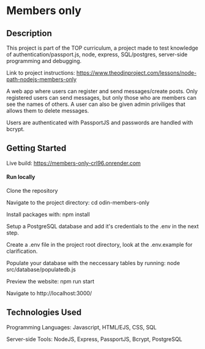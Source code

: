 # Members only

## Description
This project is part of the TOP curriculum, a project made to test knowledge of authentication/passport.js, node, express, SQL/postgres, server-side programming and debugging.

Link to project instructions: https://www.theodinproject.com/lessons/node-path-nodejs-members-only

A web app where users can register and send messages/create posts. Only registered users can send messages, but only those who are members can see the names of others. A user can also be given admin priviliges that allows them to delete messages.

Users are authenticated with PassportJS and passwords are handled with bcrypt.

## Getting Started
Live build: https://members-only-crl96.onrender.com

#### Run locally
Clone the repository

Navigate to the project directory: cd odin-members-only

Install packages with: npm install

Setup a PostgreSQL database and add it's credentials to the .env in the next step.

Create a .env file in the project root directory, look at the .env.example for clarification.

Populate your database with the neccessary tables by running: node src/database/populatedb.js

Preview the website: npm run start

Navigate to http://localhost:3000/

## Technologies Used
Programming Languages: Javascript, HTML/EJS, CSS, SQL

Server-side Tools: NodeJS, Express, PassportJS, Bcrypt, PostgreSQL